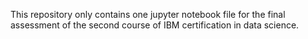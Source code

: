 This repository only contains one jupyter notebook file for the final assessment of the second course of IBM certification in data science.
